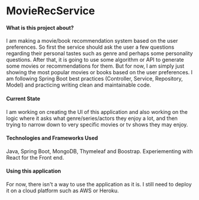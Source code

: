 # MovieRecService


#### What is this project about?
I am making a movie/book recommendation system based on the user preferences. So first the service should ask the user a few questions regarding their personal tastes such as genre and perhaps some personality questions. After that, it is going to use some algorithm or API to generate some movies or recommendations for them. But for now, I am simply just showing the most popular movies or books based on the user preferences. I am following Spring Boot best practices (Controller, Service, Repository, Model) and practicing writing clean and maintainable code.

#### Current State
I am working on creating the UI of this application and also working on the logic where it asks what genre/series/actors they enjoy a lot, and then trying to narrow down to very specific movies or tv shows they may enjoy.

#### Technologies and Frameworks Used
Java, Spring Boot, MongoDB, Thymeleaf and Boostrap. Experiementing with React for the Front end.

#### Using this application
For now, there isn't a way to use the application as it is. I still need to deploy it on a cloud platform such as AWS or Heroku.
